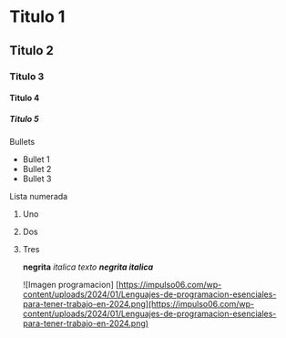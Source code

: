 # Titulo 1
## Titulo 2
### Titulo 3
#### Titulo 4
##### Titulo 5

Bullets
* Bullet 1
* Bullet 2
* Bullet 3

Lista numerada 
1. Uno
2. Dos
3. Tres

   **negrita**
   _italica texto_
   **_negrita italica_**

   ![Imagen programacion] [https://impulso06.com/wp-content/uploads/2024/01/Lenguajes-de-programacion-esenciales-para-tener-trabajo-en-2024.png](https://impulso06.com/wp-content/uploads/2024/01/Lenguajes-de-programacion-esenciales-para-tener-trabajo-en-2024.png)
   
